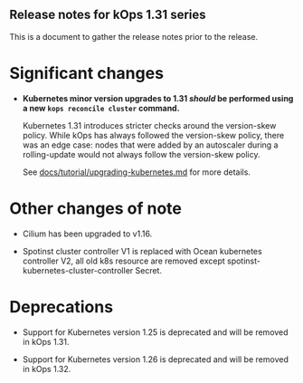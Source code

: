 ## Release notes for kOps 1.31 series

This is a document to gather the release notes prior to the release.

# Significant changes

* **Kubernetes minor version upgrades to 1.31 *should* be performed using a new `kops reconcile cluster` command.**

  Kubernetes 1.31 introduces stricter checks around the version-skew policy. While kOps has always followed the
  version-skew policy, there was an edge case: nodes that were added by an autoscaler during a rolling-update
  would not always follow the version-skew policy.

  See [docs/tutorial/upgrading-kubernetes.md](/docs/tutorial/upgrading-kubernetes.md) for more details.

# Other changes of note

* Cilium has been upgraded to v1.16.

* Spotinst cluster controller V1 is replaced with Ocean kubernetes controller V2, all old k8s resource are removed
  except spotinst-kubernetes-cluster-controller Secret.


# Deprecations

* Support for Kubernetes version 1.25 is deprecated and will be removed in kOps 1.31.

* Support for Kubernetes version 1.26 is deprecated and will be removed in kOps 1.32.
